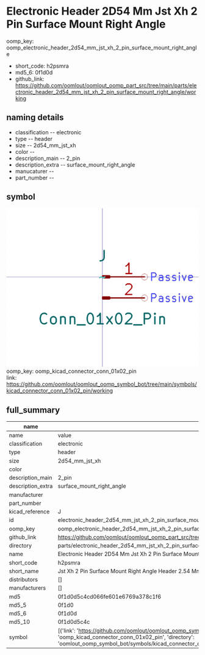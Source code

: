 # Electronic Header 2D54 Mm Jst Xh 2 Pin Surface Mount Right Angle
oomp_key: oomp_electronic_header_2d54_mm_jst_xh_2_pin_surface_mount_right_angle 

  
* short_code: h2psmra
* md5_6: 0f1d0d  
* github_link: https://github.com/oomlout/oomlout_oomp_part_src/tree/main/parts/electronic_header_2d54_mm_jst_xh_2_pin_surface_mount_right_angle/working  
## naming details
* classification -- electronic
* type -- header
* size -- 2d54_mm_jst_xh
* color -- 
* description_main -- 2_pin
* description_extra -- surface_mount_right_angle
* manucaturer -- 
* part_number -- 



## symbol

![](symbol/0/working/working_600.png)  
oomp_key: oomp_kicad_connector_conn_01x02_pin  
link: https://github.com/oomlout/oomlout_oomp_symbol_bot/tree/main/symbols/kicad_connector_conn_01x02_pin/working  


## full_summary
| name | value | 
| --- | --- | 
| name | value | 
| classification | electronic | 
| type | header | 
| size | 2d54_mm_jst_xh | 
| color |  | 
| description_main | 2_pin | 
| description_extra | surface_mount_right_angle | 
| manufacturer |  | 
| part_number |  | 
| kicad_reference | J | 
| id | electronic_header_2d54_mm_jst_xh_2_pin_surface_mount_right_angle | 
| oomp_key | oomp_electronic_header_2d54_mm_jst_xh_2_pin_surface_mount_right_angle | 
| github_link | https://github.com/oomlout/oomlout_oomp_part_src/tree/main/parts/electronic_header_2d54_mm_jst_xh_2_pin_surface_mount_right_angle/working | 
| directory | parts/electronic_header_2d54_mm_jst_xh_2_pin_surface_mount_right_angle | 
| name | Electronic Header 2D54 Mm Jst Xh 2 Pin Surface Mount Right Angle | 
| short_code | h2psmra | 
| short_name | Jst Xh 2 Pin Surface Mount Right Angle Header 2.54 Mm Pitch | 
| distributors | [] | 
| manufacturers | [] | 
| md5 | 0f1d0d5c4cd066fe601e6769a378c1f6 | 
| md5_5 | 0f1d0 | 
| md5_6 | 0f1d0d | 
| md5_10 | 0f1d0d5c4c | 
| symbol | [{'link': 'https://github.com/oomlout/oomlout_oomp_symbol_bot/tree/main/symbols/kicad_connector_conn_01x02_pin', 'oomp_key': 'oomp_kicad_connector_conn_01x02_pin', 'directory': 'oomlout_oomp_symbol_bot/symbols/kicad_connector_conn_01x02_pin//working/working.kicad_sym'}] | 
